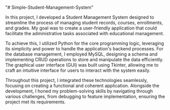 "# Simple-Student-Management-System" 

In this project, I developed a Student Management System designed to streamline the process of managing student records, courses, enrollments, and grades. My goal was to create a user-friendly application that could facilitate the administrative tasks associated with educational management.

To achieve this, I utilized Python for the core programming logic, leveraging its simplicity and power to handle the application's backend processes. For the database management, I employed MySQL, designing a schema and implementing CRUD operations to store and manipulate the data efficiently. The graphical user interface (GUI) was built using Tkinter, allowing me to craft an intuitive interface for users to interact with the system easily.

Throughout this project, I integrated these technologies seamlessly, focusing on creating a functional and coherent application. Alongside the development, I honed my problem-solving skills by navigating through various challenges, from debugging to feature implementation, ensuring the project met its requirements.
